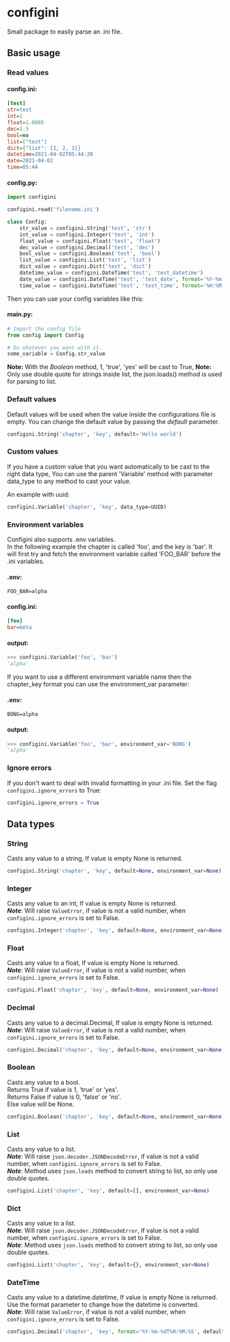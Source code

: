 # configini
Small package to easily parse an .ini file.

## Basic usage
### Read values
#### config.ini:
```ini
[test]
str=test
int=1
float=1.0005
dec=1.5
bool=no
list=["test"]
dict={"list": [1, 2, 3]}
datetime=2021-04-02T05:44:20
date=2021-04-02
time=05:44
```

#### config.py:
```python
import configini

configini.read('filename.ini')

class Config:
    str_value = configini.String('test', 'str')
    int_value = configini.Integer('test', 'int')
    float_value = configini.Float('test', 'float')
    dec_value = configini.Decimal('test', 'dec')
    bool_value = configini.Boolean('test', 'bool')
    list_value = configini.List('test', 'list')
    dict_value = configini.Dict('test', 'dict')
    datetime_value = configini.DateTime('test', 'test_datetime')
    date_value = configini.DateTime('test', 'test_date', format='%Y-%m-%d')
    time_value = configini.DateTime('test', 'test_time', format='%H:%M:%S')
```

Then you can use your config variables like this:
#### main.py:
```python
# Import the config file
from config import Config

# Do whatever you want with it.
some_variable = Config.str_value
```

**Note:** With the _Boolean_ method, 1, 'true', 'yes' will be cast to True,
**Note:** Only use double quote for strings inside list, the json.loads() method is used for parsing to list.

### Default values
Default values will be used when the value inside the configurations file is empty.
You can change the default value by passing the _default_ parameter.
```python
configini.String('chapter', 'key', default='Hello world')
```

### Custom values
If you have a custom value that you want automatically to be cast to the right data type,
You can use the parent 'Variable' method with parameter data_type to any method to cast your value.

An example with uuid:
```python
configini.Variable('chapter', 'key', data_type=UUID)
```

### Environment variables
Configini also supports .env variables.\
In the following example the chapter is called 'foo', and the key is 'bar'.
It will first try and fetch the environment variable called 'FOO_BAR' before the .ini variables.

#### .env:
```dotenv
FOO_BAR=alpha
```

#### config.ini:
```ini
[foo]
bar=beta
```

#### output:
```python
>>> configini.Variable('foo', 'bar')
'alpha'
```

If you want to use a different environment variable name then the chapter_key format you can use the environment_var parameter:

#### .env:
```dotenv
BONG=alpha
```

#### output:
```python
>>> configini.Variable('foo', 'bar', environment_var='BONG')
'alpha'
```

### Ignore errors
If you don't want to deal with invalid formatting in your .ini file.
Set the flag ```configini.ignore_errors``` to True:
```python
configini.ignore_errors = True
```

## Data types
### String
Casts any value to a string, If value is empty None is returned.
```python
configini.String('chapter', 'key', default=None, environment_var=None)
```

### Integer
Casts any value to an int, If value is empty None is returned.\
___Note___: Will raise ```ValueError```, if value is not a valid number, when ```configini.ignore_errors``` is set to False.
```python
configini.Integer('chapter', 'key', default=None, environment_var=None)
```

### Float
Casts any value to a float, If value is empty None is returned.\
___Note___: Will raise ```ValueError```, if value is not a valid number, when ```configini.ignore_errors``` is set to False.
```python
configini.Float('chapter', 'key', default=None, environment_var=None)
```

### Decimal
Casts any value to a decimal.Decimal, If value is empty None is returned.\
___Note___: Will raise ```ValueError```, if value is not a valid number, when ```configini.ignore_errors``` is set to False.
```python
configini.Decimal('chapter', 'key', default=None, environment_var=None)
```

### Boolean
Casts any value to a bool.\
Returns True if value is 1, 'true' or 'yes'.\
Returns False if value is 0, 'false' or 'no'.\
Else value will be None.
```python
configini.Boolean('chapter', 'key', default=None, environment_var=None)
```

### List
Casts any value to a list.\
___Note___: Will raise ```json.decoder.JSONDecodeError```, if value is not a valid number, when ```configini.ignore_errors``` is set to False.\
___Note___: Method uses ```json.loads``` method to convert string to list, so only use double quotes.
```python
configini.List('chapter', 'key', default=[], environment_var=None)
```

### Dict
Casts any value to a list.\
___Note___: Will raise ```json.decoder.JSONDecodeError```, if value is not a valid number, when ```configini.ignore_errors``` is set to False.\
___Note___: Method uses ```json.loads``` method to convert string to list, so only use double quotes.
```python
configini.List('chapter', 'key', default={}, environment_var=None)
```

### DateTime
Casts any value to a datetime.datetime, If value is empty None is returned.\
Use the format parameter to change how the datetime is converted.\
___Note___: Will raise ```ValueError```, if value is not a valid number, when ```configini.ignore_errors``` is set to False.
```python
configini.Decimal('chapter', 'key', format='%Y-%m-%dT%H:%M:%S', default=None, environment_var=None)
```